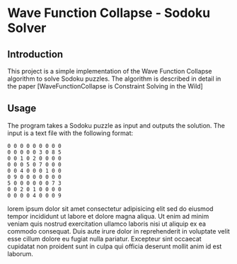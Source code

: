 # Wave Function Collapse - Sodoku Solver

## Introduction

This project is a simple implementation of the Wave Function Collapse algorithm to solve Sodoku puzzles. The algorithm is described in detail in the paper [WaveFunctionCollapse is Constraint Solving in the Wild]

## Usage

The program takes a Sodoku puzzle as input and outputs the solution. The input is a text file with the following format:

```
0 0 0 0 0 0 0 0 0
0 0 0 0 0 3 0 8 5
0 0 1 0 2 0 0 0 0
0 0 0 5 0 7 0 0 0
0 0 4 0 0 0 1 0 0
0 9 0 0 0 0 0 0 0
5 0 0 0 0 0 0 7 3
0 0 2 0 1 0 0 0 0
0 0 0 0 4 0 0 0 9
```

<!-- truncate -->

lorem ipsum dolor sit amet consectetur adipisicing elit sed do eiusmod tempor incididunt ut labore et dolore magna aliqua. Ut enim ad minim veniam quis nostrud exercitation ullamco laboris nisi ut aliquip ex ea commodo consequat. Duis aute irure dolor in reprehenderit in voluptate velit esse cillum dolore eu fugiat nulla pariatur. Excepteur sint occaecat cupidatat non proident sunt in culpa qui officia deserunt mollit anim id est laborum.
